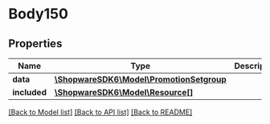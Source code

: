 # Body150

## Properties
Name | Type | Description | Notes
------------ | ------------- | ------------- | -------------
**data** | [**\ShopwareSDK6\Model\PromotionSetgroup**](PromotionSetgroup.md) |  | [optional] 
**included** | [**\ShopwareSDK6\Model\Resource[]**](Resource.md) |  | [optional] 

[[Back to Model list]](../../README.md#documentation-for-models) [[Back to API list]](../../README.md#documentation-for-api-endpoints) [[Back to README]](../../README.md)

